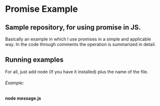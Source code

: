 # Promise Example
## **Sample repository, for using promise in JS.**

Basically an example in which I use promises in a simple and applicable way. In the code through comments the operation is summarized in detail.

## **Running examples**

For all, just add node (If you have it installed) plus the name of the file.
###### Example:
**node message.js**
